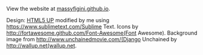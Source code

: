 View the website at [massyfigini.github.io](http://massyfigini.github.io).

Design: [HTML5 UP](http://html5up.net) modified by me using https://www.sublimetext.com/Sublime Text.
Icons by http://fortawesome.github.com/Font-Awesome(Font Awesome). 
Background image from http://www.unchainedmovie.com/(Django Unchained by http://wallup.net(wallup.net.  
